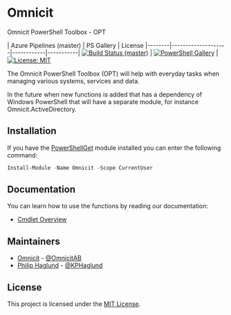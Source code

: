 # Omnicit
Omnicit PowerShell Toolbox - OPT

| Azure Pipelines (master) | PS Gallery | License
|--------|--------------------|------------|-----------|
[![Build Status (master)](https://dev.azure.com/omnicit/Omnicit/_apis/build/status/Omnicit.Omnicit?branchName=master)](https://dev.azure.com/omnicit/Omnicit/_build/latest?definitionId=1&branchName=master) | [![PowerShell Gallery](https://img.shields.io/powershellgallery/dt/omnicit.svg)](https://www.powershellgallery.com/packages/Omnicit/) | [![License: MIT](https://img.shields.io/badge/License-MIT-yellow.svg)](https://github.com/Omnicit/Omnicit/blob/master/LICENSE)

The Omnicit PowerShell Toolbox (OPT) will help with everyday tasks when managing various systems, services and data.

In the future when new functions is added that has a dependency of Windows PowerShell that will have a separate module, for instance Omnicit.ActiveDirectory.

## Installation

If you have the [PowerShellGet](https://msdn.microsoft.com/powershell/gallery/readme) module installed
you can enter the following command:

```PowerShell
Install-Module -Name Omnicit -Scope CurrentUser
```

## Documentation

You can learn how to use the functions by reading our documentation:

- [Cmdlet Overview](docs/en-US/Omnicit.md)

## Maintainers

- [Omnicit](https://github.com/Omnicit) - [@OmnicitAB](https://twitter.com/OmnicitAB)
- [Philip Haglund](https://github.com/PhilipHaglund) - [@KPHaglund](http://twitter.com/KPHaglund)

## License

This project is licensed under the [MIT License](LICENSE).